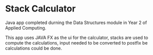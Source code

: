 # Stack Calculator

Java app completed durning the Data Structures module in Year 2 of Applied Computing.

This app uses JAVA FX as the ui for the calculator, stacks are used to compute the calculations, input needed to be converted to postfix be calculations could be done.
